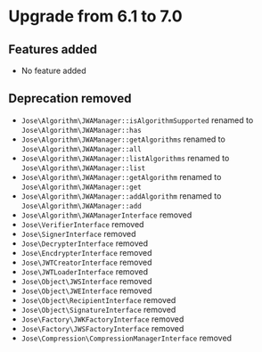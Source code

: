 # Upgrade from 6.1 to 7.0

## Features added

* No feature added

## Deprecation removed

* `Jose\Algorithm\JWAManager::isAlgorithmSupported` renamed to `Jose\Algorithm\JWAManager::has`
* `Jose\Algorithm\JWAManager::getAlgorithms` renamed to `Jose\Algorithm\JWAManager::all`
* `Jose\Algorithm\JWAManager::listAlgorithms` renamed to `Jose\Algorithm\JWAManager::list`
* `Jose\Algorithm\JWAManager::getAlgorithm` renamed to `Jose\Algorithm\JWAManager::get`
* `Jose\Algorithm\JWAManager::addAlgorithm` renamed to `Jose\Algorithm\JWAManager::add`
* `Jose\Algorithm\JWAManagerInterface` removed
* `Jose\VerifierInterface` removed
* `Jose\SignerInterface` removed
* `Jose\DecrypterInterface` removed
* `Jose\EncdrypterInterface` removed
* `Jose\JWTCreatorInterface` removed
* `Jose\JWTLoaderInterface` removed
* `Jose\Object\JWSInterface` removed
* `Jose\Object\JWEInterface` removed
* `Jose\Object\RecipientInterface` removed
* `Jose\Object\SignatureInterface` removed
* `Jose\Factory\JWKFactoryInterface` removed
* `Jose\Factory\JWSFactoryInterface` removed
* `Jose\Compression\CompressionManagerInterface` removed
